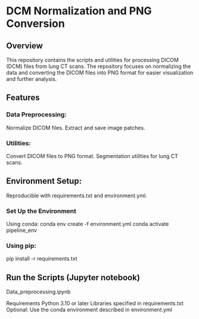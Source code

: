 # DCM Normalization and PNG Conversion

## Overview

This repository contains the scripts and utilities for processing DICOM (DCM) files from lung CT scans. 
The repository focuses on normalizing the data and converting the DICOM files into PNG format for easier visualization and further analysis.

## Features

### Data Preprocessing:
Normalize DICOM files.
Extract and save image patches.

### Utilities:
Convert DICOM files to PNG format.
Segmentation utilities for lung CT scans.

## Environment Setup:
Reproducible with requirements.txt and environment.yml.

### Set Up the Environment
Using conda:
conda env create -f environment.yml
conda activate pipeline_env

### Using pip:

pip install -r requirements.txt

## Run the Scripts (Jupyter notebook)
Data_preprocessing.ipynb

Requirements
Python 3.10 or later
Libraries specified in requirements.txt
Optional: Use the conda environment described in environment.yml
